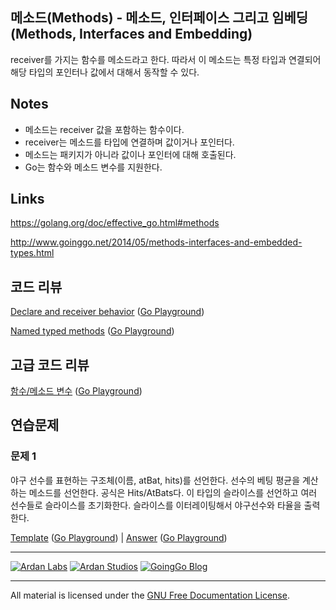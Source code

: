 ## 메소드(Methods) - 메소드, 인터페이스 그리고 임베딩(Methods, Interfaces and Embedding)

receiver를 가지는 함수를 메소드라고 한다. 따라서 이 메소드는 특정 타입과 연결되어 해당 타입의 포인터나 값에서 대해서 동작할 수 있다.

## Notes

* 메소드는 receiver 값을 포함하는 함수이다.
* receiver는 메소드를 타입에 연결하며 값이거나 포인터다.
* 메소드는 패키지가 아니라 값이나 포인터에 대해 호출된다.
* Go는 함수와 메소드 변수를 지원한다.

## Links

https://golang.org/doc/effective_go.html#methods

http://www.goinggo.net/2014/05/methods-interfaces-and-embedded-types.html

## 코드 리뷰

[Declare and receiver behavior](example1/example1.go) ([Go Playground](https://play.golang.org/p/AYsB78Dlxb))

[Named typed methods](example2/example2.go) ([Go Playground](https://play.golang.org/p/zHePe-yTUw))

## 고급 코드 리뷰

[함수/메소드 변수](advanced/example1/example1.go) ([Go Playground](http://play.golang.org/p/MNI1jR8Ets))

## 연습문제

### 문제 1

야구 선수를 표현하는 구조체(이름, atBat, hits)를 선언한다. 선수의 베팅 평균을 계산하는 메소드를 선언한다. 공식은 Hits/AtBats다. 이 타입의 슬라이스를 선언하고 여러 선수들로 슬라이스를 초기화한다. 슬라이스를 이터레이팅해서 야구선수와 타율을 출력한다.

[Template](exercises/template1/template1.go) ([Go Playground](http://play.golang.org/p/Rj0QfwVPhX)) | 
[Answer](exercises/exercise1/exercise1.go) ([Go Playground](http://play.golang.org/p/C8Z_MiYKbc))

___
[![Ardan Labs](../../00-slides/images/ggt_logo.png)](http://www.ardanlabs.com)
[![Ardan Studios](../../00-slides/images/ardan_logo.png)](http://www.ardanstudios.com)
[![GoingGo Blog](../../00-slides/images/ggb_logo.png)](http://www.goinggo.net)
___
All material is licensed under the [GNU Free Documentation License](https://github.com/ArdanStudios/gotraining/blob/master/LICENSE).